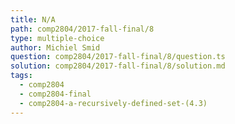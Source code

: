 ```yaml
---
title: N/A
path: comp2804/2017-fall-final/8
type: multiple-choice
author: Michiel Smid
question: comp2804/2017-fall-final/8/question.ts
solution: comp2804/2017-fall-final/8/solution.md
tags:
  - comp2804
  - comp2804-final
  - comp2804-a-recursively-defined-set-(4.3)
---
```

